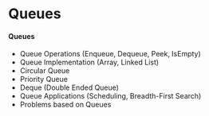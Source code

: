 # Queues

#### Queues

* Queue Operations (Enqueue, Dequeue, Peek, IsEmpty)
* Queue Implementation (Array, Linked List)
* Circular Queue
* Priority Queue
* Deque (Double Ended Queue)
* Queue Applications (Scheduling, Breadth-First Search)
* Problems based on Queues
